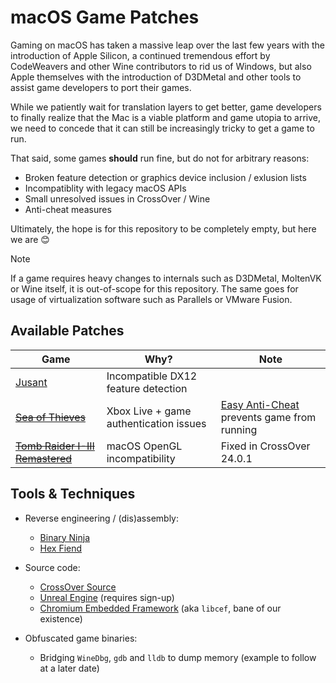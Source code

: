 # macOS Game Patches

Gaming on macOS has taken a massive leap over the last few years with the introduction of Apple Silicon, a
continued tremendous effort by CodeWeavers and other Wine contributors to rid us of Windows, but also Apple
themselves with the introduction of D3DMetal and other tools to assist game developers to port their games.

While we patiently wait for translation layers to get better, game developers to finally realize that the Mac
is a viable platform and game utopia to arrive, we need to concede that it can still be increasingly tricky to
get a game to run.

That said, some games **should** run fine, but do not for arbitrary reasons:

- Broken feature detection or graphics device inclusion / exlusion lists
- Incompatiblity with legacy macOS APIs
- Small unresolved issues in CrossOver / Wine
- Anti-cheat measures

Ultimately, the hope is for this repository to be completely empty, but here we are 😊

> [!NOTE]
>
> If a game requires heavy changes to internals such as D3DMetal, MoltenVK or Wine itself, it is out-of-scope
> for this repository. The same goes for usage of virtualization software such as Parallels or VMware Fusion.
>

## Available Patches

| Game                               | Why?                                      | Note
| ---------------------------------- | ----------------------------------------- | ------------------------- |
| [Jusant]                           | Incompatible DX12 feature detection       |
| ~~[Sea of Thieves]~~               | Xbox Live + game authentication issues    | [Easy Anti-Cheat] prevents game from running
| ~~[Tomb Raider I-III Remastered]~~ | macOS OpenGL incompatibility              | Fixed in CrossOver 24.0.1

## Tools & Techniques

- Reverse engineering / (dis)assembly:
  - [Binary Ninja](https://binary.ninja/)
  - [Hex Fiend](http://hexfiend.com/)

- Source code:
  - [CrossOver Source](https://www.codeweavers.com/crossover/source)
  - [Unreal Engine](https://docs.unrealengine.com/5.3/en-US/downloading-unreal-engine-source-code/) (requires sign-up)
  - [Chromium Embedded Framework](https://github.com/chromiumembedded/cef) (aka `libcef`, bane of our existence)

- Obfuscated game binaries:
  - Bridging `WineDbg`, `gdb` and `lldb` to dump memory (example to follow at a later date)

[Easy Anti-Cheat]: https://www.seaofthieves.com/release-notes/2.10.2
[Jusant]: jusant
[Sea of Thieves]: sea-of-thieves
[Tomb Raider I-III Remastered]: tomb-raider-I-III-remastered
